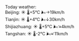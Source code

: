 Today weather:  
Beijing: ☀️   🌡️+5°C 🌬️→19km/h  
Tianjin: ☀️   🌡️+4°C 🌬️↓30km/h  
Shijiazhuang: ☀️   🌡️+5°C 🌬️↘4km/h  
Tangshan: ☀️   🌡️-2°C 🌬️↙11km/h  
